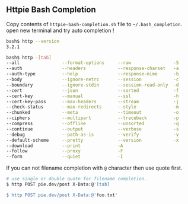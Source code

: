 ## Httpie Bash Completion

Copy contents of `httpie-bash-completion.sh` file to `~/.bash_completion`.  
open new terminal and try auto completion !


```sh
bash$ http --version 
3.2.1

bash$ http -[tab]
--all                --format-options     --raw                -S
--auth               --headers            --response-charset   -a
--auth-type          --help               --response-mime      -b
--body               --ignore-netrc       --session            -c
--boundary           --ignore-stdin       --session-read-only  -d
--cert               --json               --sorted             -f
--cert-key           --manual             --ssl                -h
--cert-key-pass      --max-headers        --stream             -j
--check-status       --max-redirects      --style              -m
--chunked            --meta               --timeout            -o
--ciphers            --multipart          --traceback          -p
--compress           --offline            --unsorted           -q
--continue           --output             --verbose            -s
--debug              --path-as-is         --verify             -v
--default-scheme     --pretty             --version            -x
--download           --print              -A
--follow             --proxy              -F
--form               --quiet              -I
```

If you can not filename completion with `@` character then use quote first.

```sh
# use single or double quote for filename completion.
$ http POST pie.dev/post X-Data:@'[tab]

$ http POST pie.dev/post X-Data:@'foo.txt'
```
